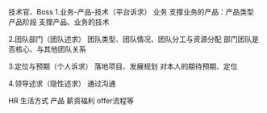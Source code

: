 技术官、Boss
1.业务-产品-技术（平台诉求）
业务
支撑业务的产品：产品类型 产品阶段
支撑产品、业务的技术

2.团队部门（团队述求）
团队类型、团队情况、团队分工与资源分配
部门团队是否核心、与其他团队关系

3.定位与预期（个人诉求）
落地项目、发展规划
对本人的期待预期、定位

4.领导述求（隐性述求）
通过沟通




HR
生活方式
产品
薪资福利
offer流程等




